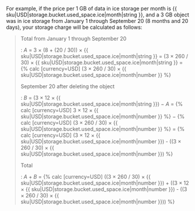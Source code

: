 For example, if the price per 1 GB of data in ice storage per month is {{ sku|USD|storage.bucket.used_space.ice|month|string }}, and a 3 GB object was in ice storage from January 1 through September 20 (8 months and 20 days), your storage charge will be calculated as follows:

> Total from January 1 through September 20
>
> : _A_ = 3 × (8 + (20 / 30)) × {{ sku|USD|storage.bucket.used_space.ice|month|string }} = (3 × 260 / 30) × {{ sku|USD|storage.bucket.used_space.ice|month|string }} = {% calc [currency=USD] (3 × 260 / 30) × {{ sku|USD|storage.bucket.used_space.ice|month|number }} %}
>
> September 20 after deleting the object
>
> : _B_ = (3 × 12 × {{ sku|USD|storage.bucket.used_space.ice|month|string }}) − _A_ = {% calc [currency=USD] 3 × 12 × {{ sku|USD|storage.bucket.used_space.ice|month|number }} %} − {% calc [currency=USD] (3 × 260 / 30) × {{ sku|USD|storage.bucket.used_space.ice|month|number }} %} = {% calc [currency=USD] (3 × 12 × {{ sku|USD|storage.bucket.used_space.ice|month|number }}) - ((3 × 260 / 30) × {{ sku|USD|storage.bucket.used_space.ice|month|number }}) %}
>
> Total
>
> : _A_ + _B_ = {% calc [currency=USD] ((3 × 260 / 30) × {{ sku|USD|storage.bucket.used_space.ice|month|number }}) + ((3 × 12 × {{ sku|USD|storage.bucket.used_space.ice|month|number }}) - ((3 × 260 / 30) × {{ sku|USD|storage.bucket.used_space.ice|month|number }})) %}